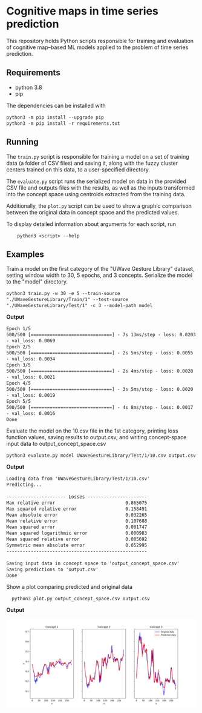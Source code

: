# Cognitive maps in time series prediction

This repository holds Python scripts responsible for training and evaluation of cognitive map–based ML models applied to
the problem of time series prediction.

## Requirements

* python 3.8
* pip

The dependencies can be installed with

```shell
python3 -m pip install --upgrade pip
python3 -m pip install -r requirements.txt
```

## Running

The `train.py` script is responsible for training a model on a set of training data (a folder of CSV files)
and saving it, along with the fuzzy cluster centers trained on this data, to a user-specified directory.

The `evaluate.py` script runs the serialized model on data in the provided CSV file and outputs files with the results,
as well as the inputs transformed into the concept space using centroids extracted from the training data.

Additionally, the `plot.py` script can be used to show a graphic comparison between the original data in concept space
and the predicted values.

To display detailed information about arguments for each script, run

```shell
    python3 <script> --help
```

## Examples

Train a model on the first category of the "UWave Gesture Library" dataset, setting window width to 30, 5 epochs, and 3 concepts.
Serialize the model to the "model" directory. 

```shell
python3 train.py -w 30 -e 5 --train-source "./UWaveGestureLibrary/Train/1" --test-source "./UWaveGestureLibrary/Test/1" -c 3 --model-path model
```

**Output**
```text
Epoch 1/5
500/500 [==============================] - 7s 13ms/step - loss: 0.0203 - val_loss: 0.0069
Epoch 2/5
500/500 [==============================] - 2s 5ms/step - loss: 0.0055 - val_loss: 0.0034
Epoch 3/5
500/500 [==============================] - 2s 4ms/step - loss: 0.0028 - val_loss: 0.0021
Epoch 4/5
500/500 [==============================] - 3s 5ms/step - loss: 0.0020 - val_loss: 0.0019
Epoch 5/5
500/500 [==============================] - 4s 8ms/step - loss: 0.0017 - val_loss: 0.0016
Done
```

Evaluate the model on the 10.csv file in the 1st category, printing loss function values, 
saving results to output.csv, and writing concept-space input data to output_concept_space.csv

```shell
python3 evaluate.py model UWaveGestureLibrary/Test/1/10.csv output.csv
```

**Output**

```text
Loading data from 'UWaveGestureLibrary/Test/1/10.csv'
Predicting...

---------------------- Losses ----------------------
Max relative error                          0.865075
Max squared relative error                  0.158491
Mean absolute error                         0.032265
Mean relative error                         0.107688
Mean squared error                          0.001747
Mean squared logarithmic error              0.000983
Mean squared relative error                 0.005692
Symmetric mean absolute error               0.052995
----------------------------------------------------

Saving input data in concept space to 'output_concept_space.csv'
Saving predictions to 'output.csv'
Done
```

Show a plot comparing predicted and original data

```shell
  python3 plot.py output_concept_space.csv output.csv
```

**Output**

![Graphical comparison](images/comparison.png)
